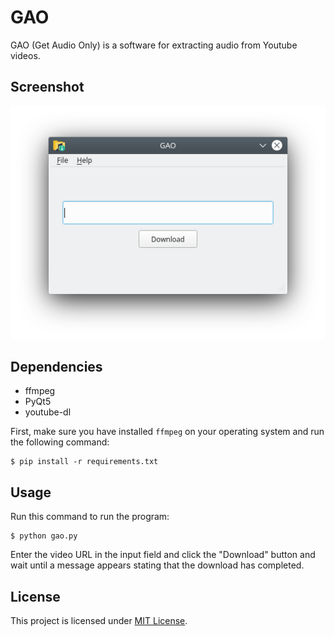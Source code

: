 # GAO

GAO (Get Audio Only) is a software for extracting audio from Youtube videos.

## Screenshot

<img src="screenshot/gao.png" alt="gao">

## Dependencies

- ffmpeg
- PyQt5
- youtube-dl

First, make sure you have installed `ffmpeg` on your operating system and run the following command:

```
$ pip install -r requirements.txt
```

## Usage

Run this command to run the program:

```
$ python gao.py
```

Enter the video URL in the input field and click the "Download" button and wait until a message appears stating that the download has completed.

## License

This project is licensed under [MIT License](LICENSE).
